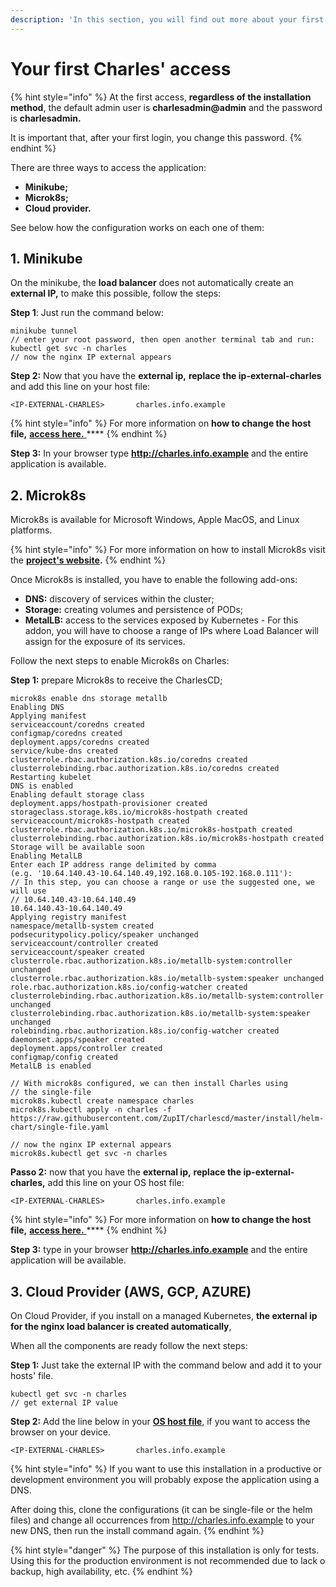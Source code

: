 ```yaml
---
description: 'In this section, you will find out more about your first Charles'' access.'
---
```


# Your first Charles' access

{% hint style="info" %}
At the first access, **regardless of the installation method**, the default admin user is **charlesadmin@admin** and the password is **charlesadmin.**

It is important that, after your first login, you change this password.
{% endhint %}

There are three ways to access the application: 

* **Minikube;**
* **Microk8s;**
* **Cloud provider.**  

See below how the configuration works on each one of them:

## **1. Minikube**

On the minikube, the **load balancer** does not automatically create an **external IP,** to make this possible, follow the steps: 

**Step 1**: Just run the command below:

```text
minikube tunnel
// enter your root password, then open another terminal tab and run:
kubectl get svc -n charles
// now the nginx IP external appears
```

**Step 2:** Now that you have the **external ip,** **replace the ip-external-charles** and add this line on your host file:

```text
<IP-EXTERNAL-CHARLES>       charles.info.example
```

{% hint style="info" %}
For more information on **how to change the host file,** [**access here.** ](https://www.howtogeek.com/howto/27350/beginner-geek-how-to-edit-your-hosts-file/)\*\*\*\*
{% endhint %}

**Step 3:** In your browser type **http://charles.info.example** and the entire application is available.

## 2. Microk8s

Microk8s is available for Microsoft Windows, Apple MacOS, and Linux platforms. 

{% hint style="info" %}
For more information on how to install Microk8s visit the [**project's website**](https://microk8s.io/)**.**
{% endhint %}

Once Microk8s is installed, you have to enable the following add-ons:

* **DNS:** discovery of services within the cluster; 
* **Storage:** creating volumes and persistence of PODs; 
* **MetalLB:** access to the services exposed by Kubernetes - For this addon, you will have to choose a range of IPs where Load Balancer will assign for the exposure of its services.

Follow the next steps to enable Microk8s on Charles: 

**Step 1:** prepare Microk8s to receive the CharlesCD;

```text
microk8s enable dns storage metallb
Enabling DNS
Applying manifest
serviceaccount/coredns created
configmap/coredns created
deployment.apps/coredns created
service/kube-dns created
clusterrole.rbac.authorization.k8s.io/coredns created
clusterrolebinding.rbac.authorization.k8s.io/coredns created
Restarting kubelet
DNS is enabled
Enabling default storage class
deployment.apps/hostpath-provisioner created
storageclass.storage.k8s.io/microk8s-hostpath created
serviceaccount/microk8s-hostpath created
clusterrole.rbac.authorization.k8s.io/microk8s-hostpath created
clusterrolebinding.rbac.authorization.k8s.io/microk8s-hostpath created
Storage will be available soon
Enabling MetalLB
Enter each IP address range delimited by comma 
(e.g. '10.64.140.43-10.64.140.49,192.168.0.105-192.168.0.111'):
// In this step, you can choose a range or use the suggested one, we will use
// 10.64.140.43-10.64.140.49
10.64.140.43-10.64.140.49
Applying registry manifest
namespace/metallb-system created
podsecuritypolicy.policy/speaker unchanged
serviceaccount/controller created
serviceaccount/speaker created
clusterrole.rbac.authorization.k8s.io/metallb-system:controller unchanged
clusterrole.rbac.authorization.k8s.io/metallb-system:speaker unchanged
role.rbac.authorization.k8s.io/config-watcher created
clusterrolebinding.rbac.authorization.k8s.io/metallb-system:controller unchanged
clusterrolebinding.rbac.authorization.k8s.io/metallb-system:speaker unchanged
rolebinding.rbac.authorization.k8s.io/config-watcher created
daemonset.apps/speaker created
deployment.apps/controller created
configmap/config created
MetalLB is enabled

// With microk8s configured, we can then install Charles using
// the single-file
microk8s.kubectl create namespace charles
​​microk8s.kubectl apply -n charles -f https://raw.githubusercontent.com/ZupIT/charlescd/master/install/helm-chart/single-file.yaml

// now the nginx IP external appears
microk8s.kubectl get svc -n charles

```

**Passo 2:** now that you have the **external ip,** **replace the ip-external-charles,** add this line on your OS host file:

```text
<IP-EXTERNAL-CHARLES>       charles.info.example
```

{% hint style="info" %}
For more information on **how to change the host file,** [**access here.** ](https://www.howtogeek.com/howto/27350/beginner-geek-how-to-edit-your-hosts-file/)\*\*\*\*
{% endhint %}

**Step 3:** type in your browser **http://charles.info.example** and the entire application will be available.

## **3. Cloud Provider \(AWS, GCP, AZURE\)**

On Cloud Provider, if you install on a managed Kubernetes, **the external ip for the nginx load balancer is created automatically**, 

When all the components are ready follow the next steps:

**Step 1:** Just take the external IP with the command below and add it to your hosts' file.

```text
kubectl get svc -n charles
// get external IP value
```

**Step 2:**  Add the line below in your [**OS host file**](https://www.howtogeek.com/howto/27350/beginner-geek-how-to-edit-your-hosts-file/), if you want to access the browser on your device. 

```text
<IP-EXTERNAL-CHARLES>       charles.info.example
```

{% hint style="info" %}
If you want to use this installation in a productive or development environment you will probably expose the application using a DNS. 

After doing this, clone the configurations \(it can be single-file or the helm files\) and change all occurrences from http://charles.info.example to your new DNS, then run the install command again.
{% endhint %}

{% hint style="danger" %}
The purpose of this installation is only for tests. Using this for the production environment is not recommended due to lack o backup, high availability, etc.
{% endhint %}

